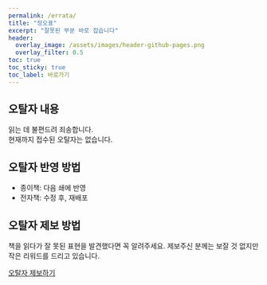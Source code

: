 ```yaml
---
permalink: /errata/
title: "정오표"
excerpt: "잘못된 부분 바로 잡습니다"
header:
  overlay_image: /assets/images/header-github-pages.png
  overlay_filter: 0.5
toc: true
toc_sticky: true
toc_label: 바로가기  
---
```



## 오탈자 내용
읽는 데 불편드려 죄송합니다.<br/>
현재까지 접수된 오탈자는 없습니다.

## 오탈자 반영 방법
* 종이책: 다음 쇄에 반영
* 전자책: 수정 후, 재배포

## 오탈자 제보 방법
책을 읽다가 잘 못된 표현을 발견했다면 꼭 알려주세요. 
제보주신 분께는 보잘 것 없지만 작은 리워드를 드리고 있습니다.

<a href="https://zzom.io/participation/#%EC%98%A4%ED%83%88%EC%9E%90-%EC%A0%9C%EB%B3%B4" target="_blank" class="btn btn--info btn--small">오탈자 제보하기</a>

<!-- 작성 포맷
### 000p
* 수정 내용: 
* 수정 전: 
* 수정 후: 
* 확인된 버전: 종이책 1쇄, 전자책 v1.0
* 보완될 버전: 종이책 2쇄, 전자책 v1.1

### 000p
* 제안 내용: 
* 원문: 
* 제안: 
* 적용 여부: 
* 참고: <a href="" target="_blank"></a>
* 확인된 버전: 종이책 1쇄, 전자책 v1.0
-->